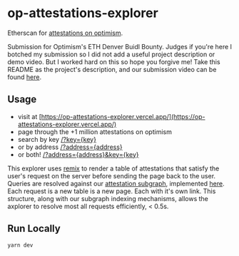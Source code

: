 # op-attestations-explorer

Etherscan for [attestations on optimism](https://community.optimism.io/docs/governance/attestation-station/).

Submission for Optimism's ETH Denver Buidl Bounty. Judges if you're here I botched my submission so I did not add a useful project description or demo video. But I worked hard on this so hope you forgive me!
Take this README as the project's description, and our submission video can be found [here](https://www.youtube.com/watch?v=TPIwJ0a_k0k).

## Usage

- visit at [https://op-attestations-explorer.vercel.app/](https://op-attestations-explorer.vercel.app/)
- page through the +1 million attestations on optimism
- search by key [/?key={key}](https://op-attestations-explorer.vercel.app/?key=0x466c6970736964655f757365725f73636f72696e670000000000000000000000)
- or by address [/?address={address}](https://op-attestations-explorer.vercel.app/?address=0xd34a8775d06d41b36054d59ef2d09a79b7aa1fa2)
- or both! [/?address={address}&key={key}](https://op-attestations-explorer.vercel.app/?address=0xd34a8775d06d41b36054d59ef2d09a79b7aa1fa2&key=0x617667506f73744c696b65735477697474657200000000000000000000000000)


This explorer uses [remix](https://remix.run/) to render a table of attestations that satisfy the user's request on the server before sending the page back to the user.
Queries are resolved against our [attestation subgraph](https://api.thegraph.com/subgraphs/name/kevinhalliday/op-attestations), implemented [here](https://github.com/kevinhalliday/op-attestations-subgraph).
Each request is a new table is a new page. Each with it's own link.
This structure, along with our subgraph indexing mechanisms, allows the axplorer to resolve most all requests efficiently, < 0.5s.

## Run Locally

```
yarn dev
```
